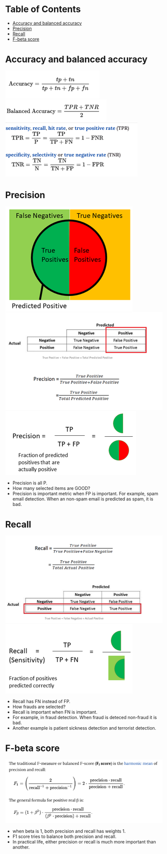 Table of Contents
=================
   * [Accuracy and balanced accuracy](#accuracy-and-balanced-accuracy)
   * [Precision](#precision)
   * [Recall](#recall)
   * [F-beta score](#f-beta-score)

# Accuracy and balanced accuracy
![](accuracy.png)
![](balanced_accuracy.png)
![](tpr_tnr.png)

# Precision
![](classification_metrics.png)
![](precision.png)
![](precision1.png)
- Precision is all P.
- How many selected items are GOOD?
- Precision is important metric when FP is important. For example, spam email detection.
  When an non-spam email is predicted as spam, it is bad.

# Recall
![](recall.png)
![](recall1.png)
- Recall has FN instead of FP.
- How frauds are selected?
- Recall is important when FN is important.
- For example, in fraud detection. When fraud is deteced non-fraud it is bad.
- Another example is patient sickness detection and terrorist detection.

# F-beta score
![](fbeta_score.png)
- when beta is 1, both precision and recall has weights 1.
- F1 score tries to balance both precision and recall.
- In practical life, either precision or recall is much more important than another.

